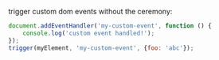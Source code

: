 trigger custom dom events without the ceremony:

```js
document.addEventHandler('my-custom-event', function () {
    console.log('custom event handled!');
});
trigger(myElement, 'my-custom-event', {foo: 'abc'});
```
